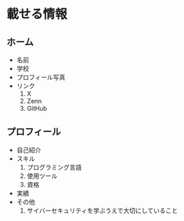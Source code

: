 # 載せる情報
## ホーム
- 名前
- 学校
- プロフィール写真
- リンク
  1. X
  2. Zenn
  3. GitHub

## プロフィール
- 自己紹介
- スキル
  1. プログラミング言語
  2. 使用ツール
  3. 資格
- 実績
- その他
  1. サイバーセキュリティを学ぶうえで大切にしていること